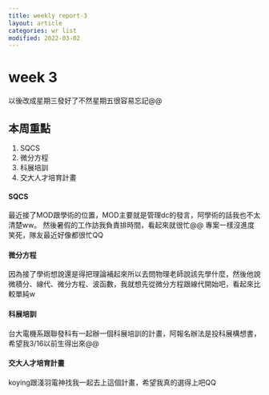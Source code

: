```yaml
---
title: weekly report-3
layout: article 
categories: wr list 
modified: 2022-03-02
---
```


# week 3
以後改成星期三發好了不然星期五很容易忘記@@

## 本周重點

1. SQCS
2. 微分方程
3. 科展培訓
4. 交大人才培育計畫


#### SQCS
最近接了MOD跟學術的位置，MOD主要就是管理dc的發言，阿學術的話我也不太清楚ww。
然後暑假的工作訪我負責排時間，看起來就很忙@@
專案一樣沒進度笑死，隊友最近好像都很忙QQ


#### 微分方程
因為接了學術想說還是得把理論補起來所以去問物理老師說該先學什麼，然後他說微積分、線代、微分方程、波函數，我就想先從微分方程跟線代開始吧，看起來比較單純w

#### 科展培訓
台大電機系跟聯發科有一起辦一個科展培訓的計畫，阿報名辦法是投科展構想書，希望我3/16以前生得出來@@   

#### 交大人才培育計畫
koying跟淺羽電神找我一起去上這個計畫，希望我真的選得上吧QQ

